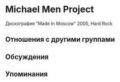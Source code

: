 # Michael Men Project

Дискография
"Made In Moscow" 2005, Hard Rock

## Отношения с другими группами


## Обсуждения


## Упоминания

